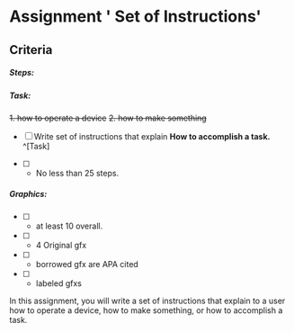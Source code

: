 # Assignment  ' Set of Instructions' 


## Criteria
#####  Steps:
##### Task:
~~1.	how to operate a device~~ 
~~2.	how to make something~~
- [ ] Write set of instructions that explain 
**How to accomplish a task.** ^[Task] 

- [ ] - No less than 25 steps.

##### Graphics:
- [ ] 	-	at least 10 overall.
- [ ] 	-	4 Original gfx
- [ ] 	- borrowed gfx are APA cited
- [ ] 	- labeled gfxs



In this assignment, you will write a set of instructions that explain to a user how to operate a device, how to make something, or how to accomplish a task.


<!--stackedit_data:
eyJoaXN0b3J5IjpbMjE0MzgxNDU0MF19
-->